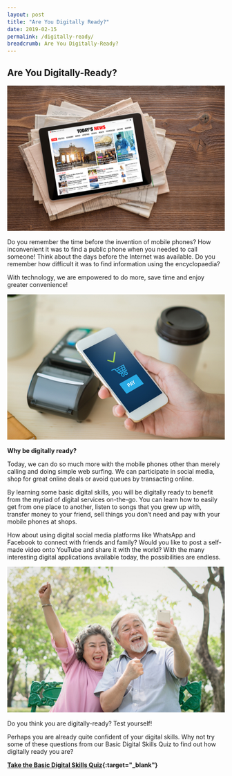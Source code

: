 ```yaml
---
layout: post
title: "Are You Digitally Ready?"
date: 2019-02-15
permalink: /digitally-ready/
breadcrumb: Are You Digitally-Ready?
---
```


## Are You Digitally-Ready?<br>

![image1](/images/articles/are-you-digitally-ready/are-you-digitally-ready-1.jpg)

Do you remember the time before the invention of mobile phones? How inconvenient it was to find a public phone when you needed to call someone! Think about the days before the Internet was available. Do you remember how difficult it was to find information using the encyclopaedia? 

With technology, we are empowered to do more, save time and enjoy greater convenience!

![image2](/images/articles/are-you-digitally-ready/are-you-digitally-ready-2.jpg)

**Why be digitally ready?**

Today, we can do so much more with the mobile phones other than merely calling and doing simple web surfing. We can participate in social media, shop for great online deals or avoid queues by transacting online. 

By learning some basic digital skills, you will be digitally ready to benefit from the myriad of digital services on-the-go. You can learn how to easily get from one place to another, listen to songs that you grew up with, transfer money to your friend, sell things you don’t need and pay with your mobile phones at shops.

How about using digital social media platforms like WhatsApp and Facebook to connect with friends and family? Would you like to post a self-made video onto YouTube and share it with the world? With the many interesting digital applications available today, the possibilities are endless.

![image3](/images/articles/are-you-digitally-ready/are-you-digitally-ready-3.jpg)

Do you think you are digitally-ready? Test yourself!

Perhaps you are already quite confident of your digital skills. Why not try some of these questions from our Basic Digital Skills Quiz to find out how digitally ready you are?

**[Take the Basic Digital Skills Quiz](https://confirmation.gevme.com/BDS_Quiz/landing/){:target="_blank"}**
